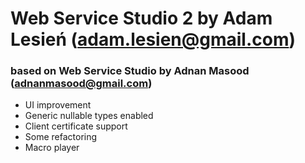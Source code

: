 # Web Service Studio 2 by Adam Lesień (adam.lesien@gmail.com) #
### based on Web Service Studio by Adnan Masood (adnanmasood@gmail.com) ###

  * UI improvement
  * Generic nullable types enabled
  * Client certificate support
  * Some refactoring
  * Macro player

